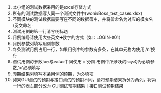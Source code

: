 1. 本小组的测试数据采用的是excel存储方式
2. 所有的测试数据写入同一个测试文件中(woniuBoss_test_cases.xlsx)
3. 不同模块的测试数据需要写在不同的数据簿中，并将其命名为对应的模块名(英文命名)
4. 测试用例的第一行请写明标题
5. 用例编号请使用大些英文➕数字的方式（如：LOGIN-001）
6. 用例参数列填写用例参数
7. 每条测试用例占用一行，如果用例中的参数有多条，在其单元格内使用'/n'换行
8. 测试用例的参数key与value中间使用'='分隔.用例中所涉及的key均为必填参数,'='必须填写
9. 预期结果列填写本条用例的预期，为必填项
10. 如果GUI测试的预期与接口测试的预期不同，请将预期结果拆分为两列。将第一行的表头部分改为
    GUI测试预期结果｜接口测试预期结果